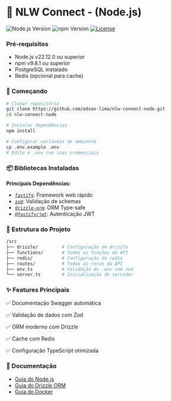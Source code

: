 # 🚀 NLW Connect - (Node.js)

![Node.js Version](https://img.shields.io/badge/node-%3E%3D22.12.0-brightgreen)
![npm Version](https://img.shields.io/badge/npm-%3E%3D9.8.1-blue)
[![License](https://img.shields.io/badge/license-MIT-green)](LICENSE)

### Pré-requisitos

- Node.js v22.12.0 ou superior
- npm v9.8.1 ou superior
- PostgreSQL instalado
- Redis (opcional para cache)

### 🚀 Começando

```bash
# Clonar repositório
git clone https://github.com/edvan-lima/nlw-connect-node.git
cd nlw-connect-node

# Instalar dependências
npm install

# Configurar variáveis de ambiente
cp .env.example .env
# Edite o .env com suas credenciais
```

### 📦 Bibliotecas Instaladas

**Principais Dependências:**

- [`fastify`](https://fastify.dev): Framework web rápido
- [`zod`](https://zod.dev): Validação de schemas
- [`drizzle-orm`](https://orm.drizzle.team): ORM Type-safe
- [`@fastify/jwt`](https://github.com/fastify/fastify-jwt): Autenticação JWT

### 📂 Estrutura do Projeto

```bash
/src
├── drizzle/         # Configuração do drizzle
├── functions/       # Todas as funções da API
├── redis/           # Configuração do redis
├── routes/          # Todas as rotas da API
├── env.ts           # Validação do .env com zod
└── server.ts        # Inicialização do servidor

```

### ✨ Features Principais

✅ Documentação Swagger automática

✅ Validação de dados com Zod

✅ ORM moderno com Drizzle

✅ Cache com Redis

✅ Configuração TypeScript otimizada

### 📑 Documentação

- [Guia do Node.js](docs/NODEJS.md)
- [Guia do Drizzle ORM](DRIZZLE.md)
- [Guia do Docker](docs/DOCKER.md)
